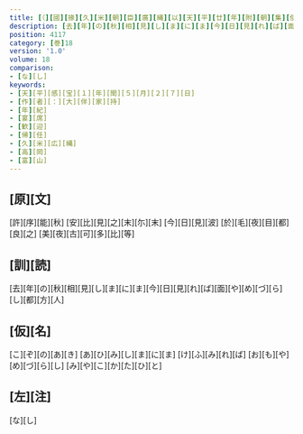```yaml
---
title: [（][國][掾][久][米][朝][臣][廣][縄][以][天][平][廿][年][附][朝][集][使][入][京] [其][事][畢][而][天][平][感][寶][元][年][閏][五][月][廿][七][日][還][到][本][任] [仍][長][官][之][舘][設][詩][酒][宴][樂][飲] [於][時][主][人][守][大][伴][宿][祢][家][持][作][歌][一][首][[并][短][歌]][）][反][歌][二][首]
description: [去][年][の][秋][相][見][し][ま][に][ま][今][日][見][れ][ば][面][や][め][づ][ら][し][都][方][人]
position: 4117
category: [巻]18
version: '1.0'
volume: 18
comparison:
- [な][し]
keywords:
- [天][平][感][宝][１][年][閏][５][月][２][７][日]
- [作][者][：][大][伴][家][持]
- [年][紀]
- [宴][席]
- [歓][迎]
- [帰][任]
- [久][米][広][縄]
- [高][岡]
- [富][山]
---
```


## [原][文]

[許][序][能][秋] [安][比][見][之][末][尓][末] [今][日][見][波] [於][毛][夜][目][都][良][之] [美][夜][古][可][多][比][等]

## [訓][読]

[去][年][の][秋][相][見][し][ま][に][ま][今][日][見][れ][ば][面][や][め][づ][ら][し][都][方][人]

## [仮][名]

[こ][ぞ][の][あ][き] [あ][ひ][み][し][ま][に][ま] [け][ふ][み][れ][ば] [お][も][や][め][づ][ら][し] [み][や][こ][か][た][ひ][と]

## [左][注]

[な][し]
